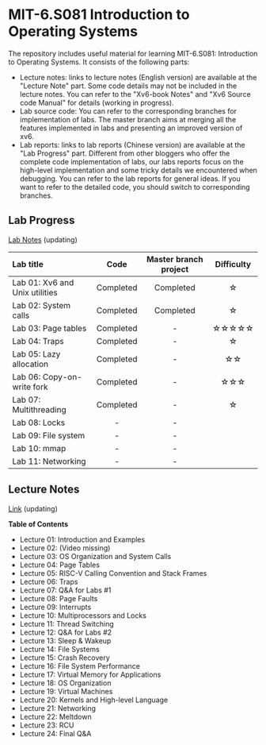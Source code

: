 # MIT-6.S081 Introduction to Operating Systems

The repository includes useful material for learning MIT-6.S081: Introduction to Operating Systems. It consists of the following parts:

* Lecture notes: links to lecture notes (English version) are available at the "Lecture Note" part. Some code details may not be included in the lecture notes. You can refer to the "Xv6-book Notes" and "Xv6 Source code Manual" for details (working in progress).
* Lab source code: You can refer to the corresponding branches for implementation of labs. The master branch aims at merging all the features implemented in labs and presenting an improved version of xv6.
* Lab reports: links to lab reports (Chinese version) are available at the "Lab Progress" part. Different from other bloggers who offer the complete code implementation of labs, our labs reports focus on the high-level implementation and some tricky details we encountered when debugging. You can refer to the lab reports for general ideas. If you want to refer to the detailed code, you should switch to corresponding branches.

## Lab Progress

[Lab Notes](https://kristoff-starling.github.io/posts/coursenotes/mit-operating-system/labs/) (updating)

| Lab title                                                    | Code | Master branch project | Difficulty |
| :----------------------------------------------------------- | :--: | :-------------------: | :-------------------: |
| Lab 01: Xv6 and Unix utilities | Completed | Completed | ☆     |
| Lab 02: System calls           | Completed | Completed | ☆     |
| Lab 03: Page tables            | Completed | -         | ☆☆☆☆☆ |
| Lab 04: Traps                  | Completed | -         | ☆     |
| Lab 05: Lazy allocation        | Completed | -         | ☆☆    |
| Lab 06: Copy-on-write fork     | Completed | -         | ☆☆☆   |
| Lab 07: Multithreading         | Completed | -         | ☆     |
| Lab 08: Locks                  | - | - |  |
| Lab 09: File system            | - | - |  |
| Lab 10: mmap                   | - | - |  |
| Lab 11: Networking             | - | - |  |

## Lecture Notes

[Link](https://kristoff-starling.github.io/posts/coursenotes/mit-operating-system/lectures/) (updating)

**Table of Contents**

* Lecture 01: Introduction and Examples
* Lecture 02: (Video missing)
* Lecture 03: OS Organization and System Calls
* Lecture 04: Page Tables
* Lecture 05: RISC-V Calling Convention and Stack Frames
* Lecture 06: Traps
* Lecture 07: Q&A for Labs #1
* Lecture 08: Page Faults
* Lecture 09: Interrupts
* Lecture 10: Multiprocessors and Locks
* Lecture 11: Thread Switching
* Lecture 12: Q&A for Labs #2
* Lecture 13: Sleep & Wakeup
* Lecture 14: File Systems
* Lecture 15: Crash Recovery
* Lecture 16: File System Performance
* Lecture 17: Virtual Memory for Applications
* Lecture 18: OS Organization
* Lecture 19: Virtual Machines
* Lecture 20: Kernels and High-level Language
* Lecture 21: Networking
* Lecture 22: Meltdown
* Lecture 23: RCU
* Lecture 24: Final Q&A
